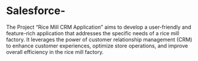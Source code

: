 # Salesforce-
  The Project “Rice Mill CRM Application” aims to develop a user-friendly and feature-rich application that addresses the specific needs of a rice mill factory. It leverages the power of customer relationship 
   management (CRM) to enhance customer experiences, optimize store operations, and improve overall efficiency in the rice mill factory. 
